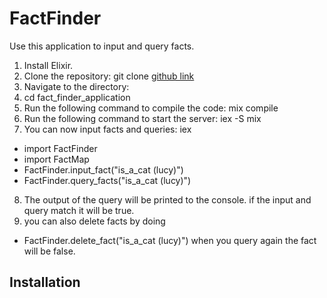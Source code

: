 # FactFinder

Use this application to input and query facts. 

1. Install Elixir.
2. Clone the repository:
git clone [github link](https://github.com/ElisaTurner/FactFinder)
3. Navigate to the directory:
4. cd fact_finder_application
5. Run the following command to compile the code:
 mix compile
6. Run the following command to start the server:
iex -S mix
7. You can now input facts and queries:
iex
- import FactFinder
- import FactMap
- FactFinder.input_fact("is_a_cat (lucy)")
- FactFinder.query_facts("is_a_cat (lucy)")
8. The output of the query will be printed to the console. if the input and query match it will be true. 
9. you can also delete facts by doing 
- FactFinder.delete_fact("is_a_cat (lucy)")
when you query again the fact will be false.  






## Installation


